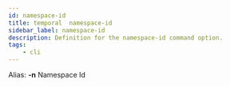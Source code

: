 ```yaml
---
id: namespace-id
title: temporal  namespace-id
sidebar_label: namespace-id
description: Definition for the namespace-id command option.
tags:
	- cli
---
```


Alias: **-n**
Namespace Id

